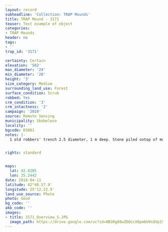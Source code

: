 ```yaml
---
layout: record
subheadline: 'Collection: TRAP Mounds'
title: TRAP Mound - 3171
teaser: Test example of object
categories:
- TRAP Mounds
header: no
tags:
- ''
trap_id: '3171'

certainty: Certain
elevation: '502'
max_diameter: '24'
min_diameter: '20'
height: '3'
size_category: Medium
surrounding_land_use: Forest
surface_condition: Scrub
robbed: Yes
crm_condition: '3'
crm_intactness: '2'
campaign: '2010'
source: Remote Sensing
municipality: Skobelevo
locality: ''
bgcode: DS001
notes: |-
  1 old robbers' trench 2.5 diameter, 1 m deep. Stone piled ontop of mound, scrub.


rights: standard


maps:
  lat: 42.6285
  lon: 25.2442
date: 2018-04-11
latitude: 42°40.57.9'
longitude: 25°12.22.9'
land_use_source: Photo
photo: Good
bg_code: ''
akb_code: ''
images:
- title: 3171_Overview_S.JPG
  image_path: https://drive.google.com/uc?id=0B3Rg88wZDQscX0pmbU9sQVp1SFE
---
```

